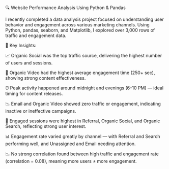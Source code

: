 🔍 Website Performance Analysis Using Python & Pandas

I recently completed a data analysis project focused on understanding user behavior and engagement across various marketing channels. Using Python, pandas, seaborn, and Matplotlib, I explored over 3,000 rows of traffic and engagement data.

🚀 Key Insights:

📈 Organic Social was the top traffic source, delivering the highest number of users and sessions.

🎥 Organic Video had the highest average engagement time (250+ sec), showing strong content effectiveness.

⏰ Peak activity happened around midnight and evenings (6–10 PM) — ideal timing for content releases.

📉 Email and Organic Video showed zero traffic or engagement, indicating inactive or ineffective campaigns.

🤝 Engaged sessions were highest in Referral, Organic Social, and Organic Search, reflecting strong user interest.

📊 Engagement rate varied greatly by channel — with Referral and Search performing well, and Unassigned and Email needing attention.

📉 No strong correlation found between high traffic and engagement rate (correlation = 0.08), meaning more users ≠ more engagement.
